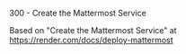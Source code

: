 300 - Create the Mattermost Service

Based on "Create the Mattermost Service" at https://render.com/docs/deploy-mattermost

